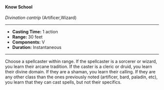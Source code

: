 #### Know School
*Divination cantrip* (Artificer,Wizard)
___
- **Casting Time:** 1 action
- **Range:** 30 feet
- **Components:** V
- **Duration:** Instantaneous
---
Choose a spellcaster within range. If the spellcaster is a sorcerer or wizard, you learn their arcane tradition. If the caster is a cleric or druid, you learn their divine domain. If they are a shaman, you learn their calling. If they are any other class than the ones previously noted (artificer, bard, paladin, etc), you learn that they can cast spells, but not their specifics.

